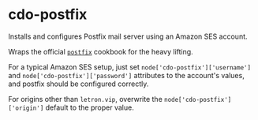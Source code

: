 # cdo-postfix 

Installs and configures Postfix mail server using an Amazon SES account.

Wraps the official [`postfix`](https://github.com/chef-cookbooks/postfix) cookbook for the heavy lifting.

For a typical Amazon SES setup, just set `node['cdo-postfix']['username']` and `node['cdo-postfix']['password']`
attributes to the account's values, and postfix should be configured correctly.

For origins other than `letron.vip`, overwrite the `node['cdo-postfix']['origin']` default to the proper value.
